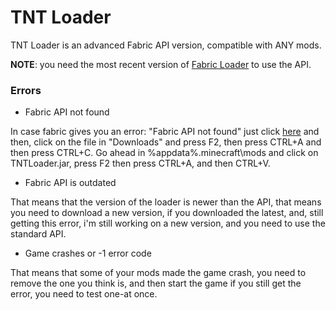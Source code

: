 # TNT Loader

TNT Loader is an advanced Fabric API version, compatible with ANY mods.

**NOTE**: you need the most recent version of [Fabric Loader](https://maven.fabricmc.net/net/fabricmc/fabric-installer/0.10.2/fabric-installer-0.10.2.exe) to use the API.

### Errors

- Fabric API not found

In case fabric gives you an error: "Fabric API not found" just click [here](https://www.curseforge.com/minecraft/mc-mods/fabric-api/download/3689020/file) and then, click on the file in "Downloads" and press F2, then press CTRL+A and then press CTRL+C. Go ahead in %appdata%\.minecraft\mods and click on TNTLoader.jar, press F2 then press CTRL+A, and then CTRL+V.

- Fabric API is outdated

That means that the version of the loader is newer than the API, that means you need to download a new version, if you downloaded the latest, and, still getting this error, i'm still working on a new version, and you need to use the standard API.

- Game crashes or -1 error code

That means that some of your mods made the game crash, you need to remove the one you think is, and then start the game if you still get the error, you need to test one-at once.


